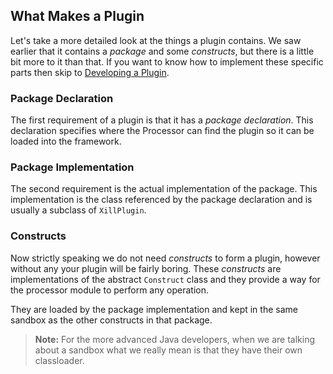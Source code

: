 ## What Makes a Plugin

Let's take a more detailed look at the things a plugin contains.
We saw earlier that it contains a *package* and some *constructs*, but
there is a little bit more to it than that. If you want to know how to
implement these specific parts then skip to [Developing a Plugin](#developing-a-plugin).

### Package Declaration
The first requirement of a plugin is that it has a *package declaration*.
This declaration specifies where the Processor can find the plugin so it
can be loaded into the framework.

### Package Implementation
The second requirement is the actual implementation of the package. This
implementation is the class referenced by the package declaration and is 
usually a subclass of `XillPlugin`.

### Constructs
Now strictly speaking we do not need *constructs* to form a plugin, however
without any your plugin will be fairly boring. 
These *constructs* are implementations of the abstract `Construct` class
and they provide a way for the processor module to perform any operation.

They are loaded by the package implementation and kept in the same sandbox
as the other constructs in that package.

> **Note:** For the more advanced Java developers, when we are talking
> about a sandbox what we really mean is that they have their own
> classloader.
